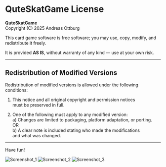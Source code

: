 # QuteSkatGame License

**QuteSkatGame**  
Copyright (C) 2025 Andreas Ottburg

This card game software is free software; you may use, copy, modify, and redistribute it freely.

It is provided **AS IS**, without warranty of any kind — use at your own risk.

---

## Redistribution of Modified Versions

Redistribution of modified versions is allowed under the following conditions:

1. This notice and all original copyright and permission notices  
   must be preserved in full.

2. One of the following must apply to any modified version:  
   a) Changes are limited to packaging, platform adaptation, or porting.  
   OR  
   b) A clear note is included stating who made the modifications  
   and what was changed.

---

Have fun!

![Screenshot_1](https://github.com/user-attachments/assets/c2b7a48e-3f36-478f-8314-510a5ab7c81c)
![Screenshot_2](https://github.com/user-attachments/assets/19019741-6d34-4b97-9b7c-5992d6dddf9f)
![Screenshot_3](https://github.com/user-attachments/assets/7757edef-cda3-47bd-a1f8-cfedcfcc16ab)
